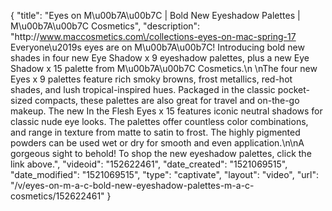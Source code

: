 {
    "title": "Eyes on M\u00b7A\u00b7C | Bold New Eyeshadow Palettes | M\u00b7A\u00b7C Cosmetics",
    "description": "http:\/\/www.maccosmetics.com\/collections-eyes-on-mac-spring-17 Everyone\u2019s eyes are on M\u00b7A\u00b7C! Introducing bold new shades in four new Eye Shadow x 9 eyeshadow palettes, plus a new Eye Shadow x 15 palette from M\u00b7A\u00b7C Cosmetics.\n \nThe four new Eyes x 9 palettes feature rich smoky browns, frost metallics, red-hot shades, and lush tropical-inspired hues. Packaged in the classic pocket-sized compacts, these palettes are also great for travel and on-the-go makeup. The new In the Flesh Eyes x 15 features iconic neutral shadows for classic nude eye looks. The palettes offer countless color combinations, and range in texture from matte to satin to frost. The highly pigmented powders can be used wet or dry for smooth and even application.\n\nA gorgeous sight to behold! To shop the new eyeshadow palettes, click the link above.",
    "videoid": "152622461",
    "date_created": "1521069515",
    "date_modified": "1521069515",
    "type": "captivate",
    "layout": "video",
    "url": "\/v\/eyes-on-m-a-c-bold-new-eyeshadow-palettes-m-a-c-cosmetics\/152622461"
}